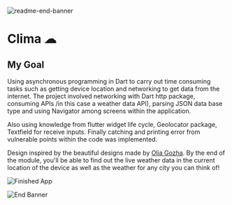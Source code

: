 ![readme-end-banner](https://user-images.githubusercontent.com/64162838/99747118-7dfe7f80-2ada-11eb-8a93-0c8e676b01a9.png)


# Clima ☁

## My Goal

Using asynchronous programming in Dart to carry out time consuming tasks such as getting device location and networking to get data from the internet.
The project involved networking with Dart http package, consuming APIs /in this case a weather data API), parsing JSON data base type
and using Navigator among screens within the application.

Also using knowledge from flutter widget life cycle, Geolocator package, Textfield for receive inputs.
Finally catching and printing error from vulnerable points within the code was implemented.

Design inspired by the beautiful designs made by [Olia Gozha](https://dribbble.com/shots/4663154-).
By the end of the module, you'll be able to find out the live weather data in the current location of the device as well as the weather for any city you can think of!

![Finished App](https://github.com/londonappbrewery/Images/blob/master/clima-demo.gif)

![End Banner](https://github.com/londonappbrewery/Images/blob/master/readme-end-banner.png)


